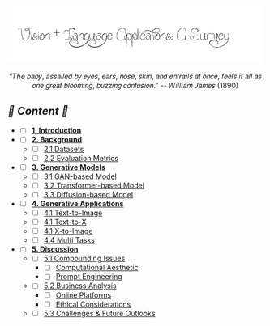 <div align="center"><img src=pic/icon/BC_Title.png></div>
<div align=center>
  
“𝑇ℎ𝑒 𝑏𝑎𝑏𝑦, 𝑎𝑠𝑠𝑎𝑖𝑙𝑒𝑑 𝑏𝑦 𝑒𝑦𝑒𝑠, 𝑒𝑎𝑟𝑠, 𝑛𝑜𝑠𝑒, 𝑠𝑘𝑖𝑛, 𝑎𝑛𝑑 𝑒𝑛𝑡𝑟𝑎𝑖𝑙𝑠 𝑎𝑡 𝑜𝑛𝑐𝑒, 𝑓𝑒𝑒𝑙𝑠 𝑖𝑡 𝑎𝑙𝑙 𝑎𝑠 𝑜𝑛𝑒 𝑔𝑟𝑒𝑎𝑡 𝑏𝑙𝑜𝑜𝑚𝑖𝑛𝑔, 𝑏𝑢𝑧𝑧𝑖𝑛𝑔 𝑐𝑜𝑛𝑓𝑢𝑠𝑖𝑜𝑛.” -- 𝑊𝑖𝑙𝑙𝑖𝑎𝑚 𝐽𝑎𝑚𝑒𝑠 (1890)
  
</div>

## <span id="head-content"> *🍓 Content 🍓* </span>
* - [ ] [**1. Introduction**](#head1)
* - [ ] [**2. Background**](#head2)
  * - [ ] [2.1 Datasets](#head-dataset)
  * - [ ] [2.2 Evaluation Metrics](#head-metrics)
* - [ ] [**3. Generative Models**](#head3)
  * - [ ] [3.1 GAN-based Model](#head-gan)
  * - [ ] [3.2 Transformer-based Model](#head-transformer)
  * - [ ] [3.3 Diffusion-based Model](#head-diffusion)
* - [ ] [**4. Generative Applications**](#head4)
  * - [ ] [4.1 Text-to-Image](#head-T2I)
  * - [ ] [4.1 Text-to-X](#head-T2X)
  * - [ ] [4.1 X-to-Image](#head-X2I)
  * - [ ] [4.4 Multi Tasks](#head-multi)
* - [ ] [**5. Discussion**](#head5)
  * - [ ] [5.1 Compounding Issues](#head-issue)
    * - [ ] [Computational Aesthetic](#head-aesthetic)
    * - [ ] [Prompt Engineering](#head-prompt)
  * - [ ] [5.2 Business Analysis](#head-business)
    * - [ ] [Online Platforms](#head-online)
    * - [ ] [Ethical Considerations](#head-prompt)
  * - [ ] [5.3 Challenges & Future Outlooks](#head-future)
